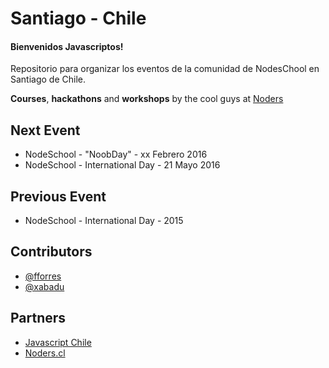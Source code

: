 # Santiago - Chile
#### Bienvenidos Javascriptos!

Repositorio para organizar los eventos de la comunidad de NodesChool en Santiago de Chile.

**Courses**, **hackathons** and **workshops** by the cool guys at [Noders](http://www.noders.cl/)


## Next Event
* NodeSchool - "NoobDay" - xx Febrero 2016
* NodeSchool - International Day - 21 Mayo 2016

## Previous Event
* NodeSchool - International Day - 2015



## Contributors
* [@fforres](github.com/fforres)
* [@xabadu](github.com/xabadu)

## Partners
* [Javascript Chile](http://www.meetup.com/es-ES/Javascript-Chile/)
* [Noders.cl](http://www.noders.cl/)
